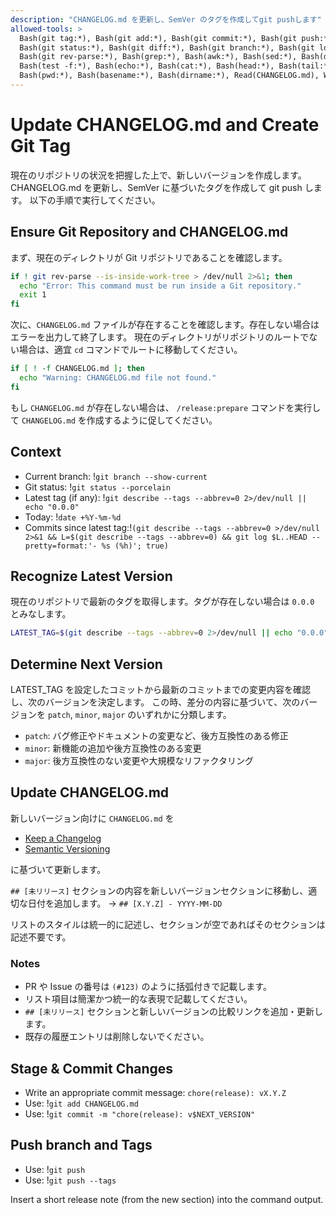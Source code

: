 ```yaml
---
description: "CHANGELOG.md を更新し、SemVer のタグを作成してgit pushします"
allowed-tools: >
  Bash(git tag:*), Bash(git add:*), Bash(git commit:*), Bash(git push:*), Bash(git describe:*),
  Bash(git status:*), Bash(git diff:*), Bash(git branch:*), Bash(git log:*), Bash(git rev-list:*),
  Bash(git rev-parse:*), Bash(grep:*), Bash(awk:*), Bash(sed:*), Bash(date:*), Bash(tr:*),
  Bash(test -f:*), Bash(echo:*), Bash(cat:*), Bash(head:*), Bash(tail:*), Bash(cd:*),
  Bash(pwd:*), Bash(basename:*), Bash(dirname:*), Read(CHANGELOG.md), Write(CHANGELOG.md)
---
```


# Update CHANGELOG.md and Create Git Tag

現在のリポジトリの状況を把握した上で、新しいバージョンを作成します。
CHANGELOG.md を更新し、SemVer に基づいたタグを作成して git push します。
以下の手順で実行してください。

## Ensure Git Repository and CHANGELOG.md

まず、現在のディレクトリが Git リポジトリであることを確認します。

```bash
if ! git rev-parse --is-inside-work-tree > /dev/null 2>&1; then
  echo "Error: This command must be run inside a Git repository."
  exit 1
fi
```

次に、`CHANGELOG.md` ファイルが存在することを確認します。存在しない場合はエラーを出力して終了します。
現在のディレクトリがリポジトリのルートでない場合は、適宜 `cd` コマンドでルートに移動してください。

```bash
if [ ! -f CHANGELOG.md ]; then
  echo "Warning: CHANGELOG.md file not found."
fi
```

もし `CHANGELOG.md` が存在しない場合は、 `/release:prepare` コマンドを実行して `CHANGELOG.md` を作成するように促してください。

## Context

- Current branch: !`git branch --show-current`
- Git status: !`git status --porcelain`
- Latest tag (if any): !`git describe --tags --abbrev=0 2>/dev/null || echo "0.0.0"`
- Today: !`date +%Y-%m-%d`
- Commits since latest tag:!`(git describe --tags --abbrev=0 >/dev/null 2>&1 && L=$(git describe --tags --abbrev=0) && git log $L..HEAD --pretty=format:'- %s (%h)'; true)`

## Recognize Latest Version

現在のリポジトリで最新のタグを取得します。タグが存在しない場合は `0.0.0` とみなします。

```bash
LATEST_TAG=$(git describe --tags --abbrev=0 2>/dev/null || echo "0.0.0")
```

## Determine Next Version

LATEST_TAG を設定したコミットから最新のコミットまでの変更内容を確認し、次のバージョンを決定します。
この時、差分の内容に基づいて、次のバージョンを `patch`, `minor`, `major` のいずれかに分類します。

- `patch`: バグ修正やドキュメントの変更など、後方互換性のある修正
- `minor`: 新機能の追加や後方互換性のある変更
- `major`: 後方互換性のない変更や大規模なリファクタリング

## Update CHANGELOG.md

新しいバージョン向けに `CHANGELOG.md` を

- [Keep a Changelog](https://keepachangelog.com/ja/1.0.0/)
- [Semantic Versioning](https://semver.org/lang/ja/)

に基づいて更新します。

`## [未リリース]` セクションの内容を新しいバージョンセクションに移動し、適切な日付を追加します。 → `## [X.Y.Z] - YYYY-MM-DD`

リストのスタイルは統一的に記述し、セクションが空であればそのセクションは記述不要です。

### Notes

- PR や Issue の番号は `(#123)` のように括弧付きで記載します。
- リスト項目は簡潔かつ統一的な表現で記載してください。
- `## [未リリース]` セクションと新しいバージョンの比較リンクを追加・更新します。
- 既存の履歴エントリは削除しないでください。

## Stage & Commit Changes

- Write an appropriate commit message: `chore(release): vX.Y.Z`
- Use: !`git add CHANGELOG.md`
- Use: !`git commit -m "chore(release): v$NEXT_VERSION"`

## Push branch and Tags

- Use: !`git push`
- Use: !`git push --tags`

Insert a short release note (from the new section) into the command output.

